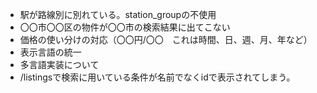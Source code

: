 * 駅が路線別に別れている。station_groupの不使用
* 〇〇市〇〇区の物件が〇〇市の検索結果に出てこない
* 価格の使い分けの対応（〇〇円/〇〇　これは時間、日、週、月、年など）
* 表示言語の統一
* 多言語実装について
* /listingsで検索に用いている条件が名前でなくidで表示されてしまう。
